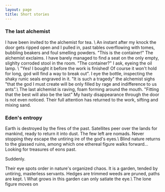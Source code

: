```yaml
---
layout: page
title: Short stories
---
```


### The last alchemist
I have been invited to the alchemist for tea. \\
An instant after my knock the door gets ripped open and I pulled in, past tables overflowing with tomes, bubbling beakers and foul smelling powders.
"This is the container!" The alchemist exclaims. I have barely managed to find a seat on the only empty, slighlty corroded stool in the room. "The container?" I ask, eyeing the oil lamp. \\
"Yes! I bought it before the work is finished! Of course it won't hold for long, god will find a way to break out".
I eye the bottle, inspecting the shaky runic seals engraved in it. "It is such a tragedy" the alchemist sighs "that the god I must create will be only filled by rage and indifference to us ants".\\
The last alchemist is raving, foam forming around the mouth. "Fitting that the best will also be the last"
My hasty disappearance through the door is not even noticed. Their full attention has returned to the work, sifting and mixing sand.

### Eden's entropy
Earth is destroyed by the fires of the past. Satellites peer over the lands for mankind, ready to return it into dust. The few left are nomads. Never stopping they escape the untiring ire of the god's eyes.\\
Blind nature returns to the glassed ruins,  among which one ethereal figure walks forward... Looking for treasures of eons past. 

Suddenly. 

Their eye spots order in nature's organized chaos. It is a garden, tended by untiring, masterless servants. Hedges are trimmed weeds are pruned, paths are kept. \\
What grows in this garden can only satiate the eye.\\
The lone figure moves on